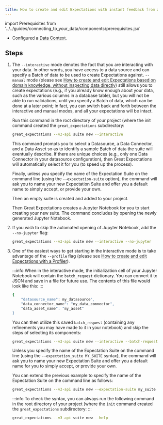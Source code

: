 ```yaml
---
title: How to create and edit Expectations with instant feedback from a sample Batch of data
---
```


import Prerequisites from '../../guides/connecting_to_your_data/components/prerequisites.jsx'

<Prerequisites>

- Configured a [Data Context](../../tutorials/getting_started/initialize_a_data_context.md).

</Prerequisites>

Steps
-----

1. The ``--interactive`` mode denotes the fact that you are interacting with your data.  In
    other words, you have access to a data source and can specify a Batch of data to be used to create Expectations
    against.  ``--manual`` mode
    (please see [How to create and edit Expectations based on domain knowledge, without inspecting data directly](./how_to_create_and_edit_expectations_based_on_domain_knowledge_without_inspecting_data_directly))
    still allows you to create expectations (e.g., if you already know enough about your data, such as the various columns
    in a database table), but you will not be able to run validations, until you specify a Batch of data,
    which can be done at a later point; in fact, you can switch back and forth between the interactive and
    manual modes, and all your expectations will be intact.

   Run this command in the root directory of your project (where the init command created the ``great_expectations`` subdirectory:

   ```bash
   great_expectations --v3-api suite new --interactive
   ```

   This command prompts you to select a Datasource, a Data Connector, and a Data Asset so as to identify a sample
   Batch of data the suite will eventually describe.  If there are unique choices (e.g., only one Data Connector in
   your datasource configuration), then Great Expectations will automatically select it for you (to speed up the process).

   Finally, unless you specify the name of the Expectation Suite on the command line (using the
   ``--expectation-suite`` option), the command will ask you to name your new Expectation Suite and offer you a
   default name to simply accept, or provide your own.

   Then an empty suite is created and added to your project.

   Then Great Expectations creates a Jupyter Notebook for you to start creating your new suite.  The command
   concludes by opening the newly generated Jupyter Notebook.

2. If you wish to skip the automated opening of Jupyter Notebook, add the ``--no-jupyter`` flag:

   ```bash
   great_expectations --v3-api suite new --interactive --no-jupyter
   ```

3. One of the easiest ways to get starting in the interactive mode is to take advantage of the `--profile` flag
   (please see [How to create and edit Expectations with a Profiler](./how_to_create_and_edit_expectations_with_a_profiler.md)).

   :::info
   When in the interactive mode, the initialization cell of your Jupyter Notebook will contain the ``batch_request``
   dictionary.  You can convert it to JSON and save in a file for future use.  The contents of this file would look like this:
   :::

   ```bash
   {
       "datasource_name": my_datasource",
       "data_connector_name": "my_data_connector",
       "data_asset_name": "my_asset"
   }
   ```

   You can then utilize this saved ``batch_request`` (containing any refinements you may have made to it in your notebook)
   and skip the steps of selecting its components:

   ```bash
   great_expectations --v3-api suite new --interactive --batch-request my_saved_batch_request_file.json
   ```

   Unless you specify the name of the Expectation Suite on the command line (using the ``--expectation_suite MY_SUITE`` syntax),
   the command will ask you to name your new Expectation Suite and offer you a default name for you to simply accept, or provide your own.

   You can extend the previous example to specify the name of the Expectation Suite on the command line as follows:

   ```bash
   great_expectations --v3-api suite new --expectation-suite my_suite --interactive --batch-request my_saved_batch_request.json
   ```

   :::info
   To check the syntax, you can always run the following command in the root directory of your project (where the ``init`` command created the ``great_expectations`` subdirectory:
   :::

   ```bash
   great_expectations --v3-api suite new --help
   ```
